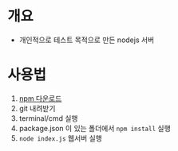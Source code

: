 # 개요

- 개인적으로 테스트 목적으로 만든 nodejs 서버

# 사용법

1. [npm 다운로드](https://nodejs.org/en/)
2. git 내려받기
3. terminal/cmd 실행
4. package.json 이 있는 폴더에서 `npm install` 실행
5. `node index.js` 웹서버 실행
